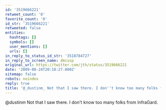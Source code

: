 ```yaml
---
id: '3519666221'
retweet_count: '0'
favorite_count: '0'
id_str: '3519666221'
retweeted: false
entities:
  hashtags: []
  symbols: []
  user_mentions: []
  urls: []
in_reply_to_status_id_str: '3518784727'
in_reply_to_screen_name: dmissp
original_url: https://twitter.com/jth/status/3519666221
date: '2009-08-24T20:18:27.000Z'
sitemap: false
robots: noindex
reply: true
title: '@_dustinm_ Not that I saw there. I don''t know too many folks from InfraGard.'
---
```


@_dustinm_ Not that I saw there. I don't know too many folks from InfraGard.